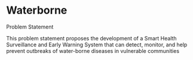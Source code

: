 # Waterborne
	
Problem Statement

This problem statement proposes the development of a Smart Health Surveillance and Early Warning System that can detect, monitor, and help prevent outbreaks of water-borne diseases in vulnerable communities
